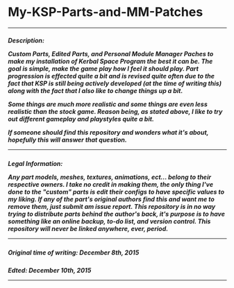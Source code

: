 # My-KSP-Parts-and-MM-Patches

----------

<h5>Description:

Custom Parts, Edited Parts, and Personal Module Manager Paches to make my installation of Kerbal Space Program the best it can be. The goal is simple, make the game play how I feel it should play. Part progression is effected quite a bit and is revised quite often due to the fact that KSP is still being actively developed (at the time of writing this) along with the fact that I also like to change things up a bit.

Some things are much more realistic and some things are even less realistic than the stock game. Reason being, as stated above, I like to try out different gameplay and playstyles quite a bit.

If someone should find this repository and wonders what it's about, hopefully this will answer that question.

--------

<h5>Legal Information:


Any part models, meshes, textures, animations, ect... belong to their respective owners. I take no credit in making them, the only thing I've done to the "custom" parts is edit their configs to have specific values to my liking. If any of the part's original authors find this and want me to remove them, just submit am issue report. This repository is in no way trying to distribute parts behind the author's back, it's purpose is to have something like an online backup, to-do list, and version control. This repository will never be linked anywhere, ever, period. 

-----------------------

<h5>Original time of writing: December 8th, 2015
<h5>Edted: December 10th, 2015

------------------------------
